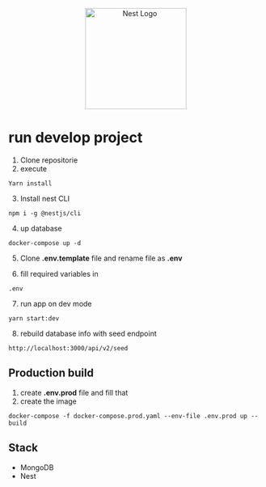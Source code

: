 <p align="center">
  <a href="http://nestjs.com/" target="blank"><img src="https://nestjs.com/img/logo-small.svg" width="200" alt="Nest Logo" /></a>
</p>

# run develop project

1. Clone repositorie
2. execute 
```
Yarn install
```
3. Install nest CLI
```
npm i -g @nestjs/cli
```
4. up database
```
docker-compose up -d
```

5. Clone __.env.template__ file and rename file as __.env__

6. fill required variables in 

```
.env
```
7. run app on dev mode 
```
yarn start:dev
```
8. rebuild database info with seed endpoint
```
http://localhost:3000/api/v2/seed
```

## Production build

1. create __.env.prod__ file and fill that
2. create the image
```
docker-compose -f docker-compose.prod.yaml --env-file .env.prod up --build
```

## Stack
* MongoDB
* Nest